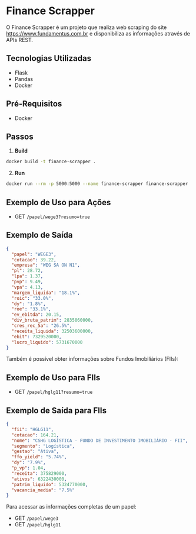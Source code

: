 # Finance Scrapper

O Finance Scrapper é um projeto que realiza web scraping do site https://www.fundamentus.com.br e disponibiliza as informações através de APIs REST.

## Tecnologias Utilizadas

- Flask
- Pandas
- Docker

## Pré-Requisitos

- Docker

## Passos

1. **Build**
```bash
docker build -t finance-scrapper .
```

2. **Run**

```bash
docker run --rm -p 5000:5000 --name finance-scrapper finance-scrapper
```

## Exemplo de Uso para Ações

- GET `/papel/wege3?resumo=true`

## Exemplo de Saída

```json
{
  "papel": "WEGE3",
  "cotacao": 39.22,
  "empresa": "WEG SA ON N1",
  "pl": 28.72,
  "lpa": 1.37,
  "pvp": 9.49,
  "vpa": 4.13,
  "margem_liquida": "18.1%",
  "roic": "33.0%",
  "dy": "1.8%",
  "roe": "33.1%",
  "ev_ebitda": 20.15,
  "div_bruta_patrim": 2835060000,
  "cres_rec_5a": "26.5%",
  "receita_liquida": 32503600000,
  "ebit": 7329520000,
  "lucro_liquido": 5731670000
}
```

Também é possível obter informações sobre Fundos Imobiliários (FIIs):

## Exemplo de Uso para FIIs

- GET `/papel/hglg11?resumo=true`

## Exemplo de Saída para FIIs

```json
{
  "fii": "HGLG11",
  "cotacao": 164.21,
  "nome": "CSHG LOGÍSTICA - FUNDO DE INVESTIMENTO IMOBILIÁRIO - FII",
  "segmento": "Logística",
  "gestao": "Ativa",
  "ffo_yield": "5.74%",
  "dy": "7.9%",
  "p_vp": 1.04,
  "receita": 375829000,
  "ativos": 6322430000,
  "patrim_liquido": 5324770000,
  "vacancia_media": "7.5%"
}
```

Para acessar as informações completas de um papel:

- GET `/papel/wege3`
- GET `/papel/hglg11`